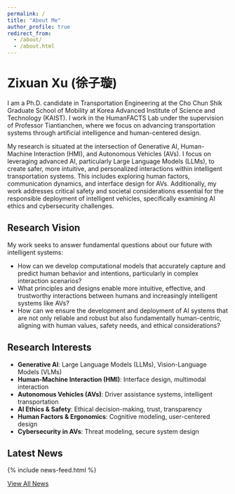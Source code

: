 ```yaml
---
permalink: /
title: "About Me"
author_profile: true
redirect_from: 
  - /about/
  - /about.html
---
```



# Zixuan Xu (徐子璇)

I am a Ph.D. candidate in Transportation Engineering at the Cho Chun Shik Graduate School of Mobility at Korea Advanced Institute of Science and Technology (KAIST). I work in the HumanFACTS Lab under the supervision of Professor Tiantianchen, where we focus on advancing transportation systems through artificial intelligence and human-centered design.

My research is situated at the intersection of Generative AI, Human-Machine Interaction (HMI), and Autonomous Vehicles (AVs). I focus on leveraging advanced AI, particularly Large Language Models (LLMs), to create safer, more intuitive, and personalized interactions within intelligent transportation systems. This includes exploring human factors, communication dynamics, and interface design for AVs. Additionally, my work addresses critical safety and societal considerations essential for the responsible deployment of intelligent vehicles, specifically examining AI ethics and cybersecurity challenges.


## Research Vision

My work seeks to answer fundamental questions about our future with intelligent systems:

- How can we develop computational models that accurately capture and predict human behavior and intentions, particularly in complex interaction scenarios?
- What principles and designs enable more intuitive, effective, and trustworthy interactions between humans and increasingly intelligent systems like AVs?
- How can we ensure the development and deployment of AI systems that are not only reliable and robust but also fundamentally human-centric, aligning with human values, safety needs, and ethical considerations?

## Research Interests

- **Generative AI**: Large Language Models (LLMs), Vision-Language Models (VLMs)
- **Human-Machine Interaction (HMI)**: Interface design, multimodal interaction
- **Autonomous Vehicles (AVs)**: Driver assistance systems, intelligent transportation
- **AI Ethics & Safety**: Ethical decision-making, trust, transparency
- **Human Factors & Ergonomics**: Cognitive modeling, user-centered design
- **Cybersecurity in AVs**: Threat modeling, secure system design

## Latest News

{% include news-feed.html %}

[View All News](/news/)